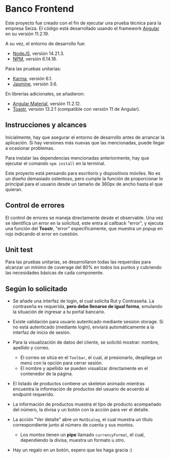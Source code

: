 # Banco Frontend

Este proyecto fue creado con el fin de ejecutar una prueba técnica para la empresa Seiza.
El código está desarrollado usando el framework [Angular](https://github.com/angular/angular-cli) en su versión 11.2.19.

A su vez, el entorno de desarrollo fue:
- [NodeJS](https://nodejs.org/en), versión 14.21.3.
- [NPM](https://www.npmjs.com), versión 6.14.18.

Para las pruebas unitarias:
- [Karma](https://karma-runner.github.io/latest/index.html), versión 6.1.
- [Jasmine](https://jasmine.github.io), versión 3.6.

En librerías adicionales, se añadieron:
- [Angular Material](https://v11.material.angular.io), versión 11.2.12.
- [Toastr](https://v11.material.angular.io), versión 13.2.1 (compatible con versión 11 de Angular).

## Instrucciones y alcances
Inicialmente, hay que asegurar el entorno de desarrollo antes de arrancar la aplicación. Si hay versiones más nuevas que las mencionadas, puede llegar a ocasionar problemas.

Para instalar las dependencias mencionadas anteriormente, hay que ejecutar el comando `npm install` en la terminal.

Este proyecto está pensando para escritorio y dispositivos móviles. No es un diseño demasiado ostentoso, pero cumple la función de proporcionar lo principal para el usuario desde un tamaño de 360px de ancho hasta el que quieran.

## Control de errores
El control de errores se maneja directamente desde el observable. Una vez se identifica un error en la solicitud, este entra al callback "error", y ejecuta una función del **Toastr**, "error" específicamente, que muestra un popup en rojo indicando el error en cuestión.

## Unit test
Para las pruebas unitarias, se desarrollaron todas las requeridas para alcanzar un mínimo de coverage del 80% en todos los puntos y cubriendo las necesidades básicas de cada componente.

## Según lo solicitado
- Se añade una interfaz de login, el cual solicita Rut y Contraseña. La contraseña es requerida, **pero debe llenarse de igual forma**, emulando la situación de ingresar a tu portal bancario.

- Existe validación para usuario autenticado mediante session storage. Si no está autenticado (mediante login), enviará automáticamente a la interfaz de inicio de sesión.

- Para la visualización de datos del cliente, se solicitó mostrar: nombre, apellido y correo.
    - El correo se sitúa en el `Toolbar`, el cual, al presionarlo, despliega un menú con la opción para cerrar sesión.
    - El nombre y apellido se pueden visualizar directamente en el contenedor de la página.

- El listado de productos contiene un skeleton animado mientras encuentra la información de productos del usuario de acuerdo al endpoint requerido.

- La información de productos muestra el tipo de producto acompañado del número, la divisa y un botón con la acción para ver el detalle.

- La acción "Ver detalle" abre un `MatDialog`, el cual muestra un título correspondiente junto al número de cuenta y sus montos.
    - Los montos tienen un **pipe** llamado `currencyFormat`, el cual, dependiendo la divisa, muestra un formato u otro.

- Hay un regalo en un botón, espero que les haga gracia :)

